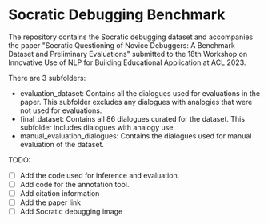 # Socratic Debugging Benchmark


The repository contains the Socratic debugging dataset and accompanies the paper "Socratic Questioning of Novice Debuggers: A Benchmark Dataset and Preliminary Evaluations" submitted to the 18th Workshop on Innovative Use of NLP for Building Educational Application at ACL 2023.

There are 3 subfolders:
* evaluation_dataset: Contains all the dialogues used for evaluations in the paper. This subfolder excludes any dialogues with analogies that were not used for evaluations.
* final_dataset: Contains all 86 dialogues curated for the dataset. This subfolder includes dialogues with analogy use.
* manual_evaluation_dialogues: Contains the dialogues used for manual evaluation of the dataset.

TODO:

- [ ] Add the code used for inference and evaluation.
- [ ] Add code for the annotation tool.
- [ ] Add citation information
- [ ] Add the paper link
- [ ] Add Socratic debugging image
